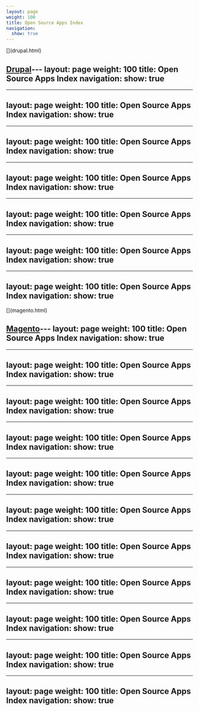 ```yaml
---
layout: page
weight: 100
title: Open Source Apps Index
navigation:
  show: true
---
```


<div markdown="1" class="row-fluid">
<div markdown="1" class="span4 well callout">
[<span class="pull-right framework-icon framework-icondrupal"></span>](drupal.html)

[Drupal](drupal.html)---
layout: page
weight: 100
title: Open Source Apps Index
navigation:
  show: true
---
---
layout: page
weight: 100
title: Open Source Apps Index
navigation:
  show: true
---
---
layout: page
weight: 100
title: Open Source Apps Index
navigation:
  show: true
---
---
layout: page
weight: 100
title: Open Source Apps Index
navigation:
  show: true
---
---
layout: page
weight: 100
title: Open Source Apps Index
navigation:
  show: true
---
---
layout: page
weight: 100
title: Open Source Apps Index
navigation:
  show: true
---
---
layout: page
weight: 100
title: Open Source Apps Index
navigation:
  show: true
---

</div>
<div markdown="1" class="span4 well callout">
[<span class="pull-right framework-icon framework-iconmagento"></span>](magento.html)

[Magento](magento.html)---
layout: page
weight: 100
title: Open Source Apps Index
navigation:
  show: true
---
---
layout: page
weight: 100
title: Open Source Apps Index
navigation:
  show: true
---
---
layout: page
weight: 100
title: Open Source Apps Index
navigation:
  show: true
---
---
layout: page
weight: 100
title: Open Source Apps Index
navigation:
  show: true
---
---
layout: page
weight: 100
title: Open Source Apps Index
navigation:
  show: true
---
---
layout: page
weight: 100
title: Open Source Apps Index
navigation:
  show: true
---
---
layout: page
weight: 100
title: Open Source Apps Index
navigation:
  show: true
---
---
layout: page
weight: 100
title: Open Source Apps Index
navigation:
  show: true
---
---
layout: page
weight: 100
title: Open Source Apps Index
navigation:
  show: true
---
---
layout: page
weight: 100
title: Open Source Apps Index
navigation:
  show: true
---
---
layout: page
weight: 100
title: Open Source Apps Index
navigation:
  show: true
---

</div>
</div>


